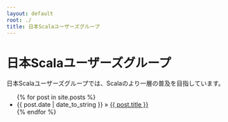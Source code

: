 ```yaml
---
layout: default
root: ./
title: 日本Scalaユーザーズグループ
---
```


<div class="hero-unit">
    <h1 class="top-h1">日本Scalaユーザーズグループ</h1>
    <p>日本Scalaユーザーズグループでは、Scalaのより一層の普及を目指しています。</p>
</div>

<div id="home">
    <ul class="posts">
        {% for post in site.posts %}
        <li><span>{{ post.date | date_to_string }}</span> &raquo; <a href="{{ post.url }}">{{ post.title }}</a></li>
        {% endfor %}
    </ul>
</div>
